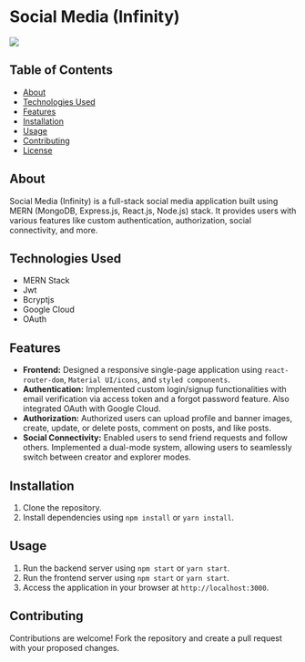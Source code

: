 # Social Media (Infinity)

![]((https://drive.google.com/file/d/1rRiB1GU_Ue4M1H2vlZpMo-5fp4wcebW_/view?usp=drive_link))

## Table of Contents
- [About](#about)
- [Technologies Used](#technologies-used)
- [Features](#features)
- [Installation](#installation)
- [Usage](#usage)
- [Contributing](#contributing)
- [License](#license)

## About
Social Media (Infinity) is a full-stack social media application built using MERN (MongoDB, Express.js, React.js, Node.js) stack. It provides users with various features like custom authentication, authorization, social connectivity, and more.

## Technologies Used
- MERN Stack
- Jwt
- Bcryptjs
- Google Cloud
- OAuth

## Features
- **Frontend:** Designed a responsive single-page application using `react-router-dom`, `Material UI/icons`, and `styled components`.
- **Authentication:** Implemented custom login/signup functionalities with email verification via access token and a forgot password feature. Also integrated OAuth with Google Cloud.
- **Authorization:** Authorized users can upload profile and banner images, create, update, or delete posts, comment on posts, and like posts.
- **Social Connectivity:** Enabled users to send friend requests and follow others. Implemented a dual-mode system, allowing users to seamlessly switch between creator and explorer modes.

## Installation
1. Clone the repository.
2. Install dependencies using `npm install` or `yarn install`.

## Usage
1. Run the backend server using `npm start` or `yarn start`.
2. Run the frontend server using `npm start` or `yarn start`.
3. Access the application in your browser at `http://localhost:3000`.

## Contributing
Contributions are welcome! Fork the repository and create a pull request with your proposed changes.


